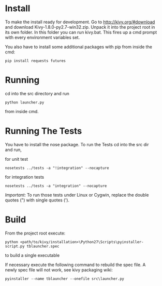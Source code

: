 # Install

To make the install ready for development. Go to http://kivy.org/#download
and download Kivy-1.8.0-py2.7-win32.zip. Unpack it into the project root
in its own folder. In this folder you can run kivy.bat. This fires
up a cmd prompt with every environment variables set.

You also have to install some additional packages with pip from inside the cmd:

`pip install requests futures`

# Running

cd into the src directory and run

`python launcher.py`

from inside cmd.

# Running The Tests

You have to install the nose package.
To run the Tests cd into the src dir and run,

for unit test

`nosetests ../tests -a "!integration" --nocapture`

for integration tests

`nosetests ../tests -a "integration" --nocapture`

*Important:* To run those tests under Linux or Cygwin, replace the double
quotes (") with single quotes (').

# Build

From the project root
execute:

`python <path/to/kivy/installation>\Python27\Scripts\pyinstaller-script.py tblauncher.spec`

to build a single executable

If necessary execute the following command to
rebuild the spec file. A newly spec file will not work, see kivy packaging wiki:

`pyinstaller --name tblauncher --onefile src\launcher.py`
